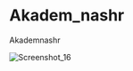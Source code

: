# Akadem_nashr
Akademnashr

![Screenshot_16](https://user-images.githubusercontent.com/87645525/230749297-d2e1e4a7-f747-41e9-995c-a16f10721e4d.jpg)
